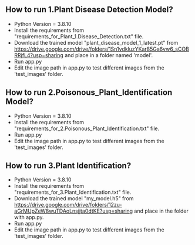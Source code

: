 ## How to run 1.Plant Disease Detection Model?

* Python Version = 3.8.10
* Install the requirements from "requirements_for_Plant_1.Disease_Detection.txt" file.
* Download the trained model "plant_disease_model_1_latest.pt" from https://drive.google.com/drive/folders/1Sn1vdkluzYKar85Ga6vw6_sCOBRRjfL4?usp=sharing and place in a folder named 'model'.
* Run app.py
* Edit the image path in app.py to test different images from the 'test_images' folder.




## How to run 2.Poisonous_Plant_Identification Model?

* Python Version = 3.8.10
* Install the requirements from "requirements_for_2.Poisonous_Plant_Identification.txt" file.
* Run app.py
* Edit the image path in app.py to test different images from the 'test_images' folder.



## How to run 3.Plant Identification?

* Python Version = 3.8.10
* Install the requirements from "requirements_for_3.Plant_Identification.txt" file.
* Download the trained model "my_model.h5" from https://drive.google.com/drive/folders/12zu-aGrMUpZeW8wuTDAoLnsjjta0dtKE?usp=sharing and place in the folder with app.py.
* Run app.py
* Edit the image path in app.py to test different images from the 'test_images' folder.
